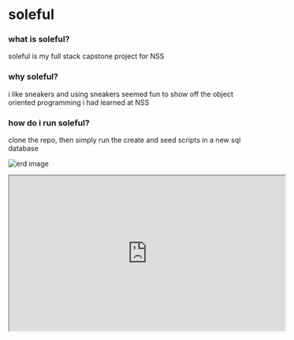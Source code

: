 # soleful

### what is soleful?

soleful is my full stack capstone project for NSS

### why soleful?

i like sneakers and using sneakers seemed fun to show off the object oriented programming i had learned at NSS

### how do i run soleful?

clone the repo, then simply run the create and seed scripts in a new sql database

![erd image]()

<iframe width="560" height="315" src='https://dbdiagram.io/embed/6205f2de85022f4ee577431d'> </iframe>
